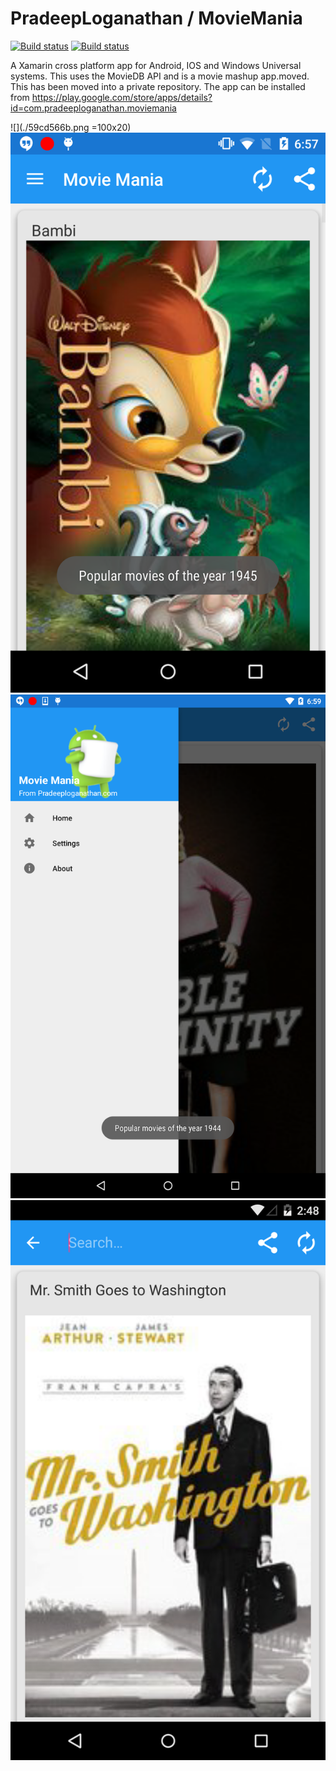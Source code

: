 # PradeepLoganathan / MovieMania

[![Build status](https://ci.appveyor.com/api/projects/status/dhtss7nkrph5efl2?svg=true&retina=true)](https://ci.appveyor.com/project/PradeepLoganathan/moviemania)
[![Build status](https://ci.appveyor.com/api/projects/status/dhtss7nkrph5efl2?svg=true&retina=true&passingText=master%20-%20OK)](https://ci.appveyor.com/project/PradeepLoganathan/moviemania)

A Xamarin cross platform app for Android, IOS and Windows Universal systems. This uses the MovieDB API and is a movie mashup app.moved. This has been moved into a private repository. 
The app can be installed from https://play.google.com/store/apps/details?id=com.pradeeploganathan.moviemania

![](./59cd566b.png =100x20)
![ScreenShot](https://github.com/PradeepLoganathan/MovieMania/blob/master/898d0ca1.png)
![ScreenShot](https://github.com/PradeepLoganathan/MovieMania/blob/master/b89cd1ed.png )
![ScreenShot](https://github.com/PradeepLoganathan/MovieMania/blob/master/screenshot14.png )




